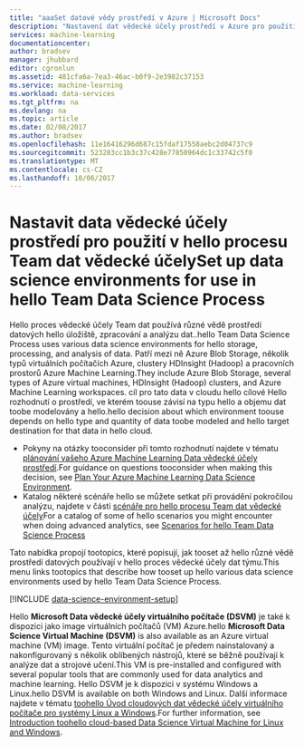 ```yaml
---
title: "aaaSet datové vědy prostředí v Azure | Microsoft Docs"
description: "Nastavení dat vědecké účely prostředí v Azure pro použití v hello proces vědecké účely dat týmu."
services: machine-learning
documentationcenter: 
author: bradsev
manager: jhubbard
editor: cgronlun
ms.assetid: 481cfa6a-7ea3-46ac-b0f9-2e3982c37153
ms.service: machine-learning
ms.workload: data-services
ms.tgt_pltfrm: na
ms.devlang: na
ms.topic: article
ms.date: 02/08/2017
ms.author: bradsev
ms.openlocfilehash: 11e16416296d687c15fdaf17558aebc2d04737c9
ms.sourcegitcommit: 523283cc1b3c37c428e77850964dc1c33742c5f0
ms.translationtype: MT
ms.contentlocale: cs-CZ
ms.lasthandoff: 10/06/2017
---
```

# <a name="set-up-data-science-environments-for-use-in-hello-team-data-science-process"></a><span data-ttu-id="28d2e-103">Nastavit data vědecké účely prostředí pro použití v hello procesu Team dat vědecké účely</span><span class="sxs-lookup"><span data-stu-id="28d2e-103">Set up data science environments for use in hello Team Data Science Process</span></span>
<span data-ttu-id="28d2e-104">Hello proces vědecké účely Team dat používá různé vědě prostředí datových hello úložiště, zpracování a analýzu dat..</span><span class="sxs-lookup"><span data-stu-id="28d2e-104">hello Team Data Science Process uses various data science environments for hello storage, processing, and analysis of data.</span></span> <span data-ttu-id="28d2e-105">Patří mezi ně Azure Blob Storage, několik typů virtuálních počítačích Azure, clustery HDInsight (Hadoop) a pracovních prostorů Azure Machine Learning.</span><span class="sxs-lookup"><span data-stu-id="28d2e-105">They include Azure Blob Storage, several types of Azure virtual machines, HDInsight (Hadoop) clusters, and Azure Machine Learning workspaces.</span></span> <span data-ttu-id="28d2e-106">cíl pro tato data v cloudu hello cílové Hello rozhodnutí o prostředí, ve kterém toouse závisí na typu hello a objemu dat toobe modelovány a hello.</span><span class="sxs-lookup"><span data-stu-id="28d2e-106">hello decision about which environment toouse depends on hello type and quantity of data toobe modeled and hello target destination for that data in hello cloud.</span></span> 

* <span data-ttu-id="28d2e-107">Pokyny na otázky tooconsider při tomto rozhodnutí najdete v tématu [plánování vašeho Azure Machine Learning Data vědecké účely prostředí](machine-learning-data-science-plan-your-environment.md).</span><span class="sxs-lookup"><span data-stu-id="28d2e-107">For guidance on questions tooconsider when making this decision, see [Plan Your Azure Machine Learning Data Science Environment](machine-learning-data-science-plan-your-environment.md).</span></span> 
* <span data-ttu-id="28d2e-108">Katalog některé scénáře hello se můžete setkat při provádění pokročilou analýzu, najdete v části [scénáře pro hello procesu Team dat vědecké účely](machine-learning-data-science-plan-sample-scenarios.md)</span><span class="sxs-lookup"><span data-stu-id="28d2e-108">For a catalog of some of hello scenarios you might encounter when doing advanced analytics, see [Scenarios for hello Team Data Science Process](machine-learning-data-science-plan-sample-scenarios.md)</span></span>

<span data-ttu-id="28d2e-109">Tato nabídka propojí tootopics, které popisují, jak tooset až hello různé vědě prostředí datových používají v hello proces vědecké účely dat týmu.</span><span class="sxs-lookup"><span data-stu-id="28d2e-109">This menu links tootopics that describe how tooset up hello various data science environments used by hello Team Data Science Process.</span></span>

[!INCLUDE [data-science-environment-setup](../../includes/cap-setup-environments.md)]

<span data-ttu-id="28d2e-110">Hello **Microsoft Data vědecké účely virtuálního počítače (DSVM)** je také k dispozici jako image virtuálních počítačů (VM) Azure.</span><span class="sxs-lookup"><span data-stu-id="28d2e-110">hello **Microsoft Data Science Virtual Machine (DSVM)** is also available as an Azure virtual machine (VM) image.</span></span> <span data-ttu-id="28d2e-111">Tento virtuální počítač je předem nainstalovaný a nakonfigurovaný s několik oblíbených nástrojů, které se běžně používají k analýze dat a strojové učení.</span><span class="sxs-lookup"><span data-stu-id="28d2e-111">This VM is pre-installed and configured with several popular tools that are commonly used for data analytics and machine learning.</span></span> <span data-ttu-id="28d2e-112">Hello DSVM je k dispozici v systému Windows a Linux.</span><span class="sxs-lookup"><span data-stu-id="28d2e-112">hello DSVM is available on both Windows and Linux.</span></span> <span data-ttu-id="28d2e-113">Další informace najdete v tématu [toohello Úvod cloudových dat vědecké účely virtuálního počítače pro systémy Linux a Windows](machine-learning-data-science-virtual-machine-overview.md).</span><span class="sxs-lookup"><span data-stu-id="28d2e-113">For further information, see [Introduction toohello cloud-based Data Science Virtual Machine for Linux and Windows](machine-learning-data-science-virtual-machine-overview.md).</span></span>

